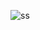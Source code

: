 ![ss](https://user-images.githubusercontent.com/110684213/219356472-9202674d-7ac9-4ba0-917e-562601111790.PNG)
